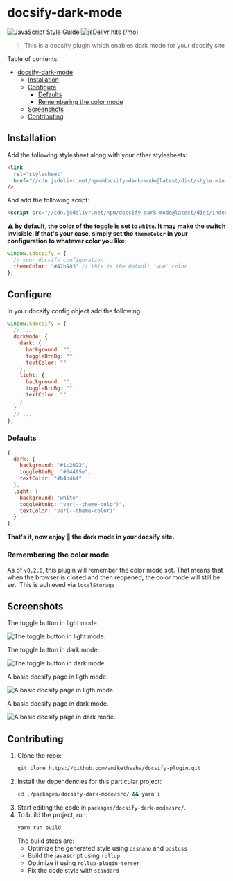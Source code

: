 # docsify-dark-mode

[![JavaScript Style Guide](https://cdn.rawgit.com/standard/standard/master/badge.svg)](https://github.com/standard/standard)
[![jsDelivr hits (/mo)](https://data.jsdelivr.com/v1/package/npm/docsify-dark-mode/badge)](https://www.jsdelivr.com/package/npm/docsify-dark-mode)

> This is a docsify plugin which enables dark mode for your docsify site

Table of contents:

- [docsify-dark-mode](#docsify-dark-mode)
  - [Installation](#installation)
  - [Configure](#configure)
    - [Defaults](#defaults)
    - [Remembering the color mode](#remembering-the-color-mode)
  - [Screenshots](#screenshots)
  - [Contributing](#contributing)

## Installation

Add the following stylesheet along with your other stylesheets:

```html
<link
  rel="stylesheet"
  href="//cdn.jsdelivr.net/npm/docsify-dark-mode@latest/dist/style.min.css"
/>
```

And add the following script:

```html
<script src="//cdn.jsdelivr.net/npm/docsify-dark-mode@latest/dist/index.min.js"></script>
```

**⚠️ by default, the color of the toggle is set to `white`. It may make the switch invisible. If that's your case, simply set the `themeColor` in your configuration to whatever color you like:**

```js
window.$docsify = {
  // your docsify configuration
  themeColor: "#42b983" // this is the default 'vue' color
};
```

## Configure

In your docsify config object add the following

```js
window.$docsify = {
  // ...
  darkMode: {
    dark: {
      background: "",
      toggleBtnBg: "",
      textColor: ""
    },
    light: {
      background: "",
      toggleBtnBg: "",
      textColor: ""
    }
  }
  // ...
};
```

### Defaults

```js
{
  dark: {
    background: "#1c2022",
    toggleBtnBg: "#34495e",
    textColor: "#b4b4b4"
  },
  light: {
    background: "white",
    toggleBtnBg: "var(--theme-color)",
    textColor: "var(--theme-color)"
  }
};
```

**That's it, now enjoy 🎉 the dark mode in your docsify site.**

### Remembering the color mode

As of `v0.2.0`, this plugin will remember the color mode set. That means that when the browser is closed and then reopened, the color mode will still be set. This is achieved via `localStorage`

## Screenshots

The toggle button in light mode.

![The toggle button in light mode.
](https://imgur.com/z4jhX61.png)

The toggle button in dark mode.

![The toggle button in dark mode.](https://imgur.com/aRVEXAG.png)

A basic docsify page in ligth mode.

![A basic docsify page in ligth mode.](https://imgur.com/LQtjAXb.png)

A basic docsify page in dark mode.

![A basic docsify page in dark mode.](https://imgur.com/OJvTbfQ.png)

## Contributing

1. Clone the repo:
   ```bash
   git clone https://github.com/anikethsaha/docsify-plugin.git
   ```
2. Install the dependencies for this particular project:
   ```bash
   cd ./packages/docsify-dark-mode/src/ && yarn i
   ```
3. Start editing the code in `packages/docsify-dark-mode/src/`.
4. To build the project, run:
   ```bash
   yarn run build
   ```
   The build steps are:
   - Optimize the generated style using `cssnano` and `postcss`
   - Build the javascript using `rollup`
   - Optimize it using `rollup-plugin-terser`
   - Fix the code style with `standard`
